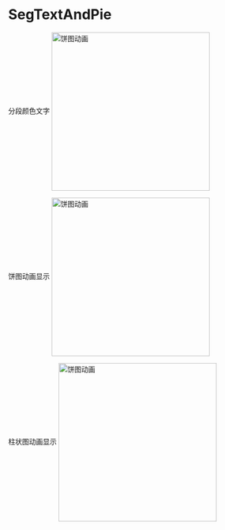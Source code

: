 # SegTextAndPie

分段颜色文字
 <img src="http://ogor8x085.bkt.clouddn.com/A0156DDA1952442C40D0F47491C80DBF.png"  width="320px" alt="饼图动画" align=center />

饼图动画显示
 <img src="http://ogor8x085.bkt.clouddn.com/2017-08-28%2011_57_30.gif"   width="320px" alt="饼图动画" align=center />

柱状图动画显示
 <img src="http://ogor8x085.bkt.clouddn.com/2017-08-29%2017_39_57.gif"   width="320px"  alt="饼图动画" align=center />

